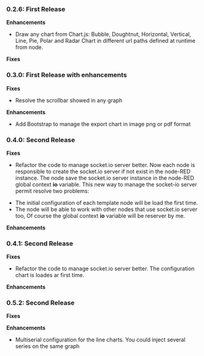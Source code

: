 ### 0.2.6: First Release

**Enhancements**

 - Draw any chart from Chart.js: Bubble, Doughtnut, Horizontal, Vertical, Line, Pie, Polar and Radar Chart in different url paths defined at runtime from node.

**Fixes**

### 0.3.0: First Release with enhancements

**Fixes**

 - Resolve the scrollbar showed in any graph

 **Enhancements**

 - Add Bootstrap to manage the export chart in image png or pdf format

### 0.4.0: Second Release

**Fixes**

 - Refactor the code to manage socket.io server better. Now each node is responsible to create
the socket.io server if not exist in the node-RED instance. The node save the socket.io server instance in the node-RED global context **io** variable. This new way to manage the socket-io server permit resolve two problems:
* The initial configuration of each template node will be load the first time.
* The node will be able to work with other nodes that use socket.io server too, Of course the global context **io** variable will be reserver by me.

 **Enhancements**

### 0.4.1: Second Release

**Fixes**

 - Refactor the code to manage socket.io server better. The configuration chart is loades ar first time.

 **Enhancements**

### 0.5.2: Second Release
**Fixes**


 **Enhancements**

 - Multiserial configuration for the line charts. You could inject several series on the same graph
